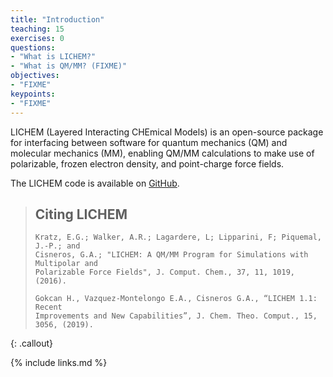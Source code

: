 ```yaml
---
title: "Introduction"
teaching: 15
exercises: 0
questions:
- "What is LICHEM?"
- "What is QM/MM? (FIXME)"
objectives:
- "FIXME"
keypoints:
- "FIXME"
---
```


LICHEM (Layered Interacting CHEmical Models) is an open-source package for
interfacing between software for quantum mechanics (QM) and molecular
mechanics (MM), enabling QM/MM calculations to make use of polarizable,
frozen electron density, and point-charge force fields.

The LICHEM code is available on
[GitHub](https://github.com/CisnerosResearch/LICHEM).

> ## Citing LICHEM
> ~~~
> Kratz, E.G.; Walker, A.R.; Lagardere, L; Lipparini, F; Piquemal, J.-P.; and
> Cisneros, G.A.; "LICHEM: A QM/MM Program for Simulations with Multipolar and
> Polarizable Force Fields", J. Comput. Chem., 37, 11, 1019, (2016).
>
> Gokcan H., Vazquez-Montelongo E.A., Cisneros G.A., “LICHEM 1.1: Recent
> Improvements and New Capabilities”, J. Chem. Theo. Comput., 15, 3056, (2019).
> ~~~
{: .callout}

{% include links.md %}
